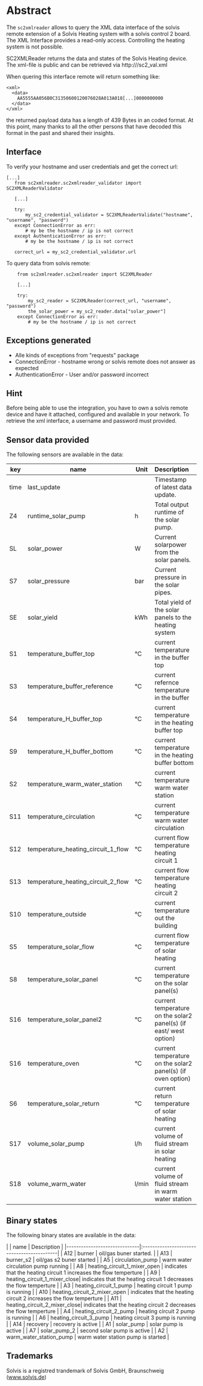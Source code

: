 # Abstract
The `sc2xmlreader` allows to query the XML data interface of the solvis remote extension of a Solvis Heating system with a 
solvis control 2 board. The XML Interface provides a read-only access. Controlling the heating system is not possible.

SC2XMLReader returns the data and states of the Solvis Heating device.
The xml-file is public and can be retrieved via http://<your-device-ip>/sc2_val.xml

When quering this interface remote will return something like: 
```
<xml>
  <data>
    AA5555AA056B0C31350600120076028A013A018[...]0000000000
  </data>
</xml>
```
the returned payload data has a length of 439 Bytes in an coded format. 
At this point, many thanks to all the other persons that have decoded this format in the past and shared their insights.

## Interface
To verify your hostname and user credentials and get the correct url:
 ```
[...]
    from sc2xmlreader.sc2xmlreader_validator import SC2XMLReaderValidator

    [...]

    try:
        my_sc2_credential_validator = SC2XMLReaderValidate("hostname", "username", "password")
    except ConnectionError as err:
        # my be the hostname / ip is not correct
    except AuthenticationError as err:
        # my be the hostname / ip is not correct

    correct_url = my_sc2_credential_validator.url
```

To query data from solvis remote: 
```
    from sc2xmlreader.sc2xmlreader import SC2XMLReader

    [...]
    
    try:
        my_sc2_reader = SC2XMLReader(correct_url, "username", "password")
        the_solar_power = my_sc2_reader.data["solar_power"]
    except ConnectionError as err:
        # my be the hostname / ip is not correct
```

## Exceptions generated
- Alle kinds of exceptions from "requests" package
- ConnectionError - hostname wrong or solvis remote does not answer as expected
- AuthenticationError - User and/or password incorrect

## Hint
Before being able to use the integration, you have to own a solvis remote device and have it attached, configured and available in your network. 
To retrieve the xml interface, a username and password must provided.   

## Sensor data provided
The following sensors are available in the data:

| key | name                         | Unit   | Description   |
|-----|------------------------------|--------|:-------------------------------------------|
| time| last_update                  |        | Timestamp of latest data update.                |
| Z4  | runtime_solar_pump           | h      | Total output runtime of the solar pump. |
| SL  | solar_power                  | W      | Current solarpower from the solar panels. |
| S7  | solar_pressure               | bar    | Current pressure in the solar pipes. |
| SE  | solar_yield                  | kWh    | Total yield of the solar panels to the heating system |
| S1  | temperature_buffer_top       | °C     | current temperature in the buffer top |
| S3  | temperature_buffer_reference | °C     | current refernce temperature in the buffer |
| S4  | temperature_H_buffer_top     | °C     | current temperature in the heating buffer top |
| S9  | temperature_H_buffer_bottom  | °C     | current temperature in the heating buffer bottom |
| S2  | temperature_warm_water_station | °C     | current temperature warm water station |
| S11 | temperature_circulation      | °C     | current temperature warm water circulation |
| S12 | temperature_heating_circuit_1_flow | °C     | current flow temperature heating circuit 1 |
| S13 | temperature_heating_circuit_2_flow | °C     | current flow temperature heating circuit 2 |
| S10 | temperature_outside          | °C     | current temperature out the building |
| S5  | temperature_solar_flow       | °C     | current flow temperature of solar heating  |
| S8  | temperature_solar_panel      | °C     | current temperature on the solar panel(s)  |
| S16 | temperature_solar_panel2     | °C     | current temperature on the solar2 panel(s) (if east/ west option) |
| S16 | temperature_oven             | °C     | current temperature on the solar2 panel(s) (if oven option) |
| S6  | temperature_solar_return     | °C     | current return temperature of solar heating  |
| S17 | volume_solar_pump            | l/h    | current volume of fluid stream in solar heating  |
| S18 | volume_warm_water            | l/min  | current volume of fluid stream in warm water station  |

## Binary states
The following binary states are available in the data:

|     | name                         | Description   |
|------------------------------|:-------------------------------------------|
| A12 | burner                       | oil/gas buner started. |
| A13 | burner_s2                    | oil/gas s2 buner started |
| A5  | circulation_pump             | warm water circulation pump running |
| A8  | heating_circuit_1_mixer_open | indicates that the heating circuit 1 increases the flow temperture |
| A9  | heating_circuit_1_mixer_close| indicates that the heating circuit 1 decreases the flow temperture |
| A3  | heating_circuit_1_pump       | heating circuit 1 pump is running |
| A10 | heating_circuit_2_mixer_open | indicates that the heating circuit 2 increases the flow temperture |
| A11 | heating_circuit_2_mixer_close| indicates that the heating circuit 2 decreases the flow temperture |
| A4  | heating_circuit_2_pump       | heating circuit 2 pump is running |
| A6  | heating_circuit_3_pump       | heating circuit 3 pump is running |
| A14 | recovery                     | recovery is active |
| A1  | solar_pump                   | solar pump is active |
| A7  | solar_pump_2                 | second solar pump is active |
| A2  | warm_water_station_pump      | warm water station pump is started |
  
## Trademarks
Solvis is a registred trandemark of Solvis GmbH, Braunschweig (www.solvis.de)
